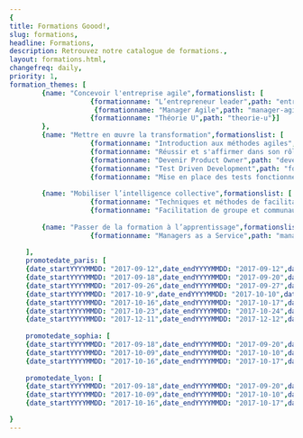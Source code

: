```yaml
---
{
title: Formations Goood!,
slug: formations,
headline: Formations,
description: Retrouvez notre catalogue de formations.,
layout: formations.html,
changefreq: daily,
priority: 1,
formation_themes: [
        {name: "Concevoir l'entreprise agile",formationslist: [
                    {formationname: "L’entrepreneur leader",path: "entrepreneur-leader"},
                     {formationname: "Manager Agile",path: "manager-agile"},
                    {formationname: "Théorie U",path: "theorie-u"}]
        },
        {name: "Mettre en œuvre la transformation",formationslist: [
                    {formationname: "Introduction aux méthodes agiles",path: "introduction-methodes-agiles"},
                    {formationname: "Réussir et s'affirmer dans son rôle de Scrum Master",path: "scrum-master"},
                    {formationname: "Devenir Product Owner",path: "devenir-product-owner"},
                    {formationname: "Test Driven Development",path: "formation-tdd"},
                    {formationname: "Mise en place des tests fonctionnels avec TFS et Microsoft Test Manager",path: "tests-fonctionnels"}]},
                    
        {name: "Mobiliser l’intelligence collective",formationslist: [
                    {formationname: "Techniques et méthodes de facilitation de groupe - ToP",path: "techniques-et-methodes-de-facilitation-de-groupe"},
                    {formationname: "Facilitation de groupe et communautés de pratiques",path: "facilitation-de-groupe-et-communautes-de-pratiques"}]},
       
        {name: "Passer de la formation à l’apprentissage",formationslist: [
                    {formationname: "Managers as a Service",path: "manager-as-a-service"}]}
        
    ],
    promotedate_paris: [
    {date_startYYYYMMDD: "2017-09-12",date_endYYYYMMDD: "2017-09-12",date_start: "12/09/2017",formationname: "Test Driven Development", path: "formation-tdd"},
    {date_startYYYYMMDD: "2017-09-18",date_endYYYYMMDD: "2017-09-20",date_start: "18/09/2017",formationname: "Introduction aux Méthodes agiles", path: "introduction-methodes-agiles"},
    {date_startYYYYMMDD: "2017-09-26",date_endYYYYMMDD: "2017-09-27",date_start: "26/09/2017",formationname: "Manager Agile", path: "manager-agile"},
    {date_startYYYYMMDD: "2017-10-9",date_endYYYYMMDD: "2017-10-10",date_start: "09/10/2017",formationname: "Réussir et s'affirmer dans son rôle de Scrum Master", path: "scrum-master"},
    {date_startYYYYMMDD: "2017-10-16",date_endYYYYMMDD: "2017-10-17",date_start: "16/10/2017",formationname: "Facilitation de groupe et communautés de pratiques", path: "facilitation-de-groupe-et-communautes-de-pratiques"},
    {date_startYYYYMMDD: "2017-10-23",date_endYYYYMMDD: "2017-10-24",date_start: "23/10/2017",formationname: "Facilitation de groupe et communautés de pratiques", path: "facilitation-de-groupe-et-communautes-de-pratiques"},
    {date_startYYYYMMDD: "2017-12-11",date_endYYYYMMDD: "2017-12-12",date_start: "11/12/2017",formationname: "Devenir Product Owner", path: "devenir-product-owner"}],
    
    promotedate_sophia: [
    {date_startYYYYMMDD: "2017-09-18",date_endYYYYMMDD: "2017-09-20",date_start: "18/09/2017",formationname: "Introduction aux Méthodes agiles", path: "introduction-methodes-agiles"},
    {date_startYYYYMMDD: "2017-10-09",date_endYYYYMMDD: "2017-10-10",date_start: "09/10/2017",formationname: "Réussir et s'affirmer dans son rôle de scrum master", path: "scrum-master"},
    {date_startYYYYMMDD: "2017-10-16",date_endYYYYMMDD: "2017-10-17",date_start: "16/10/2017",formationname: "Facilitation de groupe et communautés de pratiques", path: "facilitation-de-groupe-et-communautes-de-pratiques"}],
    
    promotedate_lyon: [
    {date_startYYYYMMDD: "2017-09-18",date_endYYYYMMDD: "2017-09-20",date_start: "18/09/2017",formationname: "Introduction aux Méthodes agiles", path: "introduction-methodes-agiles"},    
    {date_startYYYYMMDD: "2017-10-09",date_endYYYYMMDD: "2017-10-10",date_start: "09/10/2017",formationname: "Réussir et s'affirmer dans son rôle de Scrum Master", path: "scrum-master"},
    {date_startYYYYMMDD: "2017-10-16",date_endYYYYMMDD: "2017-10-17",date_start: "16/10/2017",formationname: "Facilitation de groupe et communautés de pratiques", path: "facilitation-de-groupe-et-communautes-de-pratiques"}]

}
---
```

